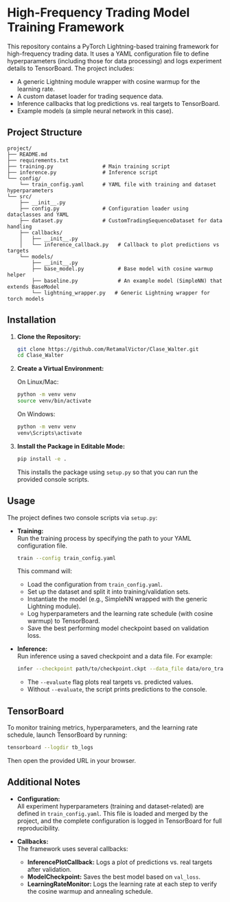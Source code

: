 # High-Frequency Trading Model Training Framework

This repository contains a PyTorch Lightning-based training framework for high-frequency trading data. It uses a YAML configuration file to define hyperparameters (including those for data processing) and logs experiment details to TensorBoard. The project includes:

- A generic Lightning module wrapper with cosine warmup for the learning rate.
- A custom dataset loader for trading sequence data.
- Inference callbacks that log predictions vs. real targets to TensorBoard.
- Example models (a simple neural network in this case).

## Project Structure

```
project/
├── README.md
├── requirements.txt
├── training.py                # Main training script
├── inference.py               # Inference script
└── config/
    └── train_config.yaml      # YAML file with training and dataset hyperparameters
└── src/
    ├── __init__.py
    ├── config.py              # Configuration loader using dataclasses and YAML
    ├── dataset.py             # CustomTradingSequenceDataset for data handling
    ├── callbacks/
    │   ├── __init__.py
    │   └── inference_callback.py   # Callback to plot predictions vs targets
    └── models/
        ├── __init__.py
        ├── base_model.py           # Base model with cosine warmup helper
        ├── baseline.py             # An example model (SimpleNN) that extends BaseModel
        └── lightning_wrapper.py   # Generic Lightning wrapper for torch models
```

## Installation

1. **Clone the Repository:**

   ```bash
   git clone https://github.com/RetamalVictor/Clase_Walter.git
   cd Clase_Walter
   ```

2. **Create a Virtual Environment:**

   On Linux/Mac:
   ```bash
   python -m venv venv
   source venv/bin/activate
   ```

   On Windows:
   ```bash
   python -m venv venv
   venv\Scripts\activate
   ```

3. **Install the Package in Editable Mode:**

   ```bash
   pip install -e .
   ```

   This installs the package using `setup.py` so that you can run the provided console scripts.

## Usage

The project defines two console scripts via `setup.py`:

- **Training:**  
  Run the training process by specifying the path to your YAML configuration file.

  ```bash
  train --config train_config.yaml
  ```

  This command will:
  - Load the configuration from `train_config.yaml`.
  - Set up the dataset and split it into training/validation sets.
  - Instantiate the model (e.g., SimpleNN wrapped with the generic Lightning module).
  - Log hyperparameters and the learning rate schedule (with cosine warmup) to TensorBoard.
  - Save the best performing model checkpoint based on validation loss.

- **Inference:**  
  Run inference using a saved checkpoint and a data file. For example:

  ```bash
  infer --checkpoint path/to/checkpoint.ckpt --data_file data/oro_transformed.parquet --evaluate
  ```

  - The `--evaluate` flag plots real targets vs. predicted values.
  - Without `--evaluate`, the script prints predictions to the console.

## TensorBoard

To monitor training metrics, hyperparameters, and the learning rate schedule, launch TensorBoard by running:

```bash
tensorboard --logdir tb_logs
```

Then open the provided URL in your browser.

## Additional Notes

- **Configuration:**  
  All experiment hyperparameters (training and dataset-related) are defined in `train_config.yaml`. This file is loaded and merged by the project, and the complete configuration is logged in TensorBoard for full reproducibility.

- **Callbacks:**  
  The framework uses several callbacks:
  - **InferencePlotCallback:** Logs a plot of predictions vs. real targets after validation.
  - **ModelCheckpoint:** Saves the best model based on `val_loss`.
  - **LearningRateMonitor:** Logs the learning rate at each step to verify the cosine warmup and annealing schedule.
```